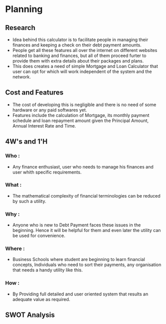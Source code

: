 # Planning


## Research
- Idea behind this calculator is to facilitate people in managing their finances and keeping a check on their debt payment amounts.
- People get all these features all over the internet on different websites related to banking and finances, but all of them proceed furter to provide them with extra details about their packages and plans.
- This does creates a need of simple Mortgage and Loan Calculator that user can opt for which will work independent of the system and the network.


## Cost and Features
- The cost of developing this is negligible and there is no need of some hardware or any paid softwares yet.
- Features include the calculation of Mortgage, its monthly payment schedule and loan repayment amount given the Principal Amount, Annual Interest Rate and Time.


## 4W&#39;s and 1&#39;H

### Who :
* Any finance enthusiast, user who needs to manage his finances and user whith specific requirements.

### What :
* The mathematical complexity of financial terminologies can be reduced by such a utility.

### Why :
* Anyone who is new to Debt Payment faces these issues in the beginning. Hence it will be helpful for them and even later the utility can be used for convenience.

### Where :
* Business Schools where student are beginning to learn financial concepts, Individuals who need to sort their payments, any organisation that needs a handy utility like this.

### How :
* By Providing full detailed and user oriented system that results an adequate value as required.


## SWOT Analysis
